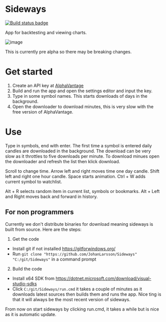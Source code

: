 # Sideways

[![Build status badge](https://github.com/JohanLarsson/Sideways/workflows/CI/badge.svg)](https://github.com/JohanLarsson/Sideways/actions?query=workflow%3ACI "Build status")

App for backtesting and viewing charts.

![image](https://user-images.githubusercontent.com/1640096/119938653-0891d100-bf8d-11eb-80d2-1dd383fb06cf.png)

This is currently pre alpha so there may be breaking changes.

# Get started
1. Create an API key at [AlphaVantage](https://www.alphavantage.co/)
2. Build and run the app and open the settings editor and input the key.
3. Type in some symbol names. This starts downloads of days in the background.
4. Open the downloader to download minutes, this is very slow with the free version of AlphaVantage.


# Use
Type in symbols, end with enter. The first time a symbol is entered daily candles are downloaded in the background. The download can be very slow as it throttles to five downloads per minute. To download minues open the downloader and refresh the list then klick download.

Scroll to change time.
Arrow left and right moves time one day candle. Shift left and right one hour candle.
Space starts animation.
Ctrl + W adds current symbol to watchlist.

Alt + R selects random item in current list, symbols or bookmarks.
Alt + Left and Right moves back and forward in history.

## For non programmers
Currently we don't distribute binaries for download meaning sideways is built from source. Here are the steps:

1. Get the code
  - Install git if not installed https://gitforwindows.org/
  - Run `git clone "https://github.com/JohanLarsson/Sideways" "C:/git/Sideways"` in a command prompt

2. Build the code
  - Install x64 SDK from https://dotnet.microsoft.com/download/visual-studio-sdks
  - Click `C:/git/Sideways/run.cmd` it takes a couple of minutes as it downloads latest sources then builds them and runs the app. Nice ting is that it will always be the most recent version of sideways.

From now on start sideways by clicking run.cmd, it takes a while but is nice as it is automatic update.
